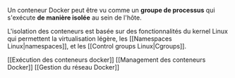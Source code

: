 
Un conteneur Docker peut être vu comme un **groupe de processus** qui s'exécute **de manière isolée** au sein de l'hôte.

L'isolation des conteneurs est basée sur des fonctionnalités du kernel Linux qui permettent la virtualisation légère, les [[Namespaces Linux|namespaces]], et les [[Control groups Linux|Cgroups]].


[[Exécution des conteneurs docker]]
[[Management des conteneurs Docker]]
[[Gestion du réseau Docker]]
